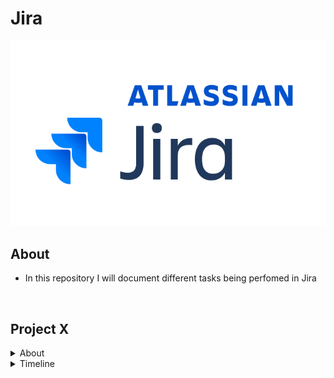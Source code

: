 # Jira

<img src="Jira Logo.png"/>

## About

- In this repository I will document different tasks being perfomed in Jira

<br>

## Project X

<details>
<summary>About</summary>
  
- Project X is a fictional app development project
- The project is oriented around a small team of developers

</details>

<details>
<summary>Timeline</summary>

- The screenshot below shows the Jira project timeline
- The project is divided into 5 different epics, with each one representing a different stage in the project
- Each epic is dependent on the previous one being completed beforehand
  
<img src="ProjectXTimeLine.png"/>

<br>

- The screenshot below shows the same project timeline with the epics expanded
- Each epic has multiple child issues
- Some must be completed in order, while some occur simultaneously
  
<img src="ProjectXTimeLineExpanded.png"/>

</details>



